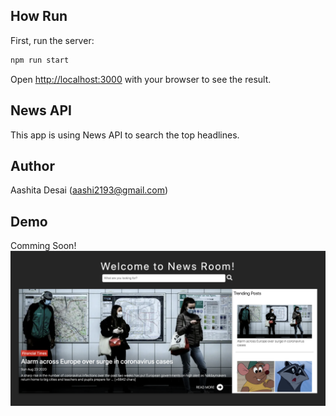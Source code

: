 ## How Run

First, run the server:

```bash
npm run start
```

Open [http://localhost:3000](http://localhost:3000) with your browser to see the result.

## News API

This app is using News API to search the top headlines.

## Author

Aashita Desai (aashi2193@gmail.com)

## Demo

Comming Soon!
![Demo](demo.png)
